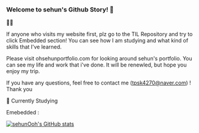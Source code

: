 ### Welcome to sehun's Github Story!  👋
👨‍🎓 

If anyone who visits my website first, plz go to the TIL Repository and try to click Embedded section! You can see how I am studying and what kind of skills that I've learned.


Please visit ohsehunportfolio.com for looking around sehun's portfolio. You can see my life and work that i've done. It will be renewled, but hope you enjoy my trip.

If you have any questions, feel free to contact me (tpsk4270@naver.com) ! Thank you

🍭 Currently Studying

Emebedded : 

<!--
**sehunOoh/sehunOoh** is a ✨ _special_ ✨ repository because its `README.md` (this file) appears on your GitHub profile.

Here are some ideas to get you started:

- 🔭 I’m currently working on ...
- 🌱 I’m currently learning ...
- 👯 I’m looking to collaborate on ...
- 🤔 I’m looking for help with ...
- 💬 Ask me about ...
- 📫 How to reach me: ...
- 😄 Pronouns: ...
- ⚡ Fun fact: ...
-->
[![sehunOoh's GitHub stats](https://github-readme-stats.vercel.app/api?username=sehunOoh&theme=flag-india&show_icons=true)](https://github.com/anuraghazra/github-readme-stats)
